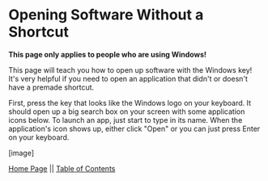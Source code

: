 # Opening Software Without a Shortcut
**This page only applies to people who are using Windows!**

This page will teach you how to open up software with the Windows key! It's very helpful if you need to open an application that didn't or doesn't have a premade shortcut.

First, press the key that looks like the Windows logo on your keyboard. It should open up a big search box on your screen with some application icons below.
To launch an app, just start to type in its name. When the application's icon shows up, either click "Open" or you can just press Enter on your keyboard.

[image]



[Home Page](https://potatzz.github.io/ms-robotics-resources.github.io/) || [Table of Contents](https://potatzz.github.io/ms-robotics-resources.github.io/table_of_contents.html)
